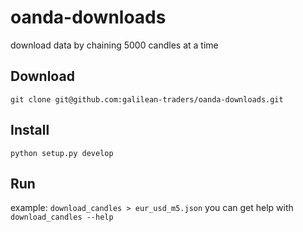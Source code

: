 # oanda-downloads
download data by chaining 5000 candles at a time

## Download

`git clone git@github.com:galilean-traders/oanda-downloads.git`

## Install

`python setup.py develop`

## Run

example: `download_candles > eur_usd_m5.json`
you can get help with `download_candles --help`

